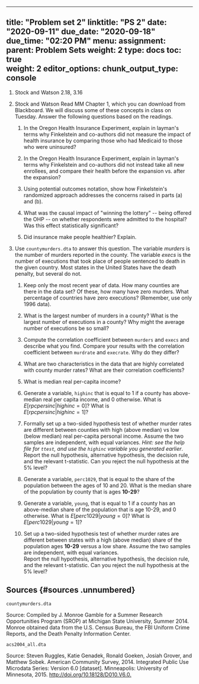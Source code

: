 
---
title: "Problem set 2"
linktitle: "PS 2"
date: "2020-09-11"
due_date: "2020-09-18"
due_time: "02:20 PM"
menu:
  assignment:
    parent: Problem Sets
    weight: 2
type: docs
toc: true	
weight: 2
editor_options: 
  chunk_output_type: console
---

1. Stock and Watson 2.18, 3.16   
2. Stock and Watson   Read MM Chapter 1, which you can download from Blackboard. We will
    discuss some of these concepts in class on Tuesday. Answer the
    following questions based on the readings.

    1.  In the Oregon Health Insurance Experiment, explain in layman's
        terms why Finkelstein and co-authors did not measure the impact
        of health insurance by comparing those who had Medicaid to those
        who were uninsured?

    2.  In the Oregon Health Insurance Experiment, explain in layman's
        terms why Finkelstein and co-authors did not instead take all
        new enrollees, and compare their health before the expansion vs.
        after the expansion?

    3.  Using potential outcomes notation, show how Finkelstein's
        randomized approach addresses the concerns raised in parts (a)
        and (b).

    4.  What was the causal impact of "winning the lottery" -- being
        offered the OHP -- on whether respondents were admitted to the
        hospital? Was this effect statistically significant?

    5.  Did insurance make people healthier? Explain.


3.  Use `countymurders.dta` to answer this question. The variable
    $murders$ is the number of murders reported in the county. The
    variable $execs$ is the number of executions that took place of
    people sentenced to death in the given country. Most states in the
    United States have the death penalty, but several do not.

    1.  Keep only the most recent year of data. How many counties are
        there in the data set? Of these, how many have zero murders.
        What percentage of countries have zero executions? (Remember,
        use only 1996 data).

    2.  What is the largest number of murders in a county? What is the
        largest number of executions in a county? Why might the average
        number of executions be so small?

    3.  Compute the correlation coefficient between `murders` and
        `execs` and describe what you find. Compare your results with
        the correlation coefficient between `murdrate` and `execrate`.
        Why do they differ?

    4.  What are two characteristics in the data that are highly
        correlated with county murder rates? What are their correlation
        coefficients?

    5.  What is median real per-capita income?

    6.  Generate a variable, `highinc` that is equal to 1 if a county
        has above-median real per capita income, and 0 otherwise. What
        is $E[rpcpersinc  | highinc =0]$? What is\
        $E[rpcpersinc | highinc =1]$?

    7.  Formally set up a two-sided hypothesis test of whether murder
        rates are different between counties with high (above median) vs
        low (below median) real per-capita personal income. Assume the
        two samples are independent, with equal variances. *Hint: see
        the help file for `ttest`, and use the `highinc` variable you
        generated earlier*.\
        Report the null hypothesis, alternative hypothesis, the decision
        rule, and the relevant t-statistic. Can you reject the null
        hypothesis at the 5% level?

    8.  Generate a variable, `perc1029`, that is equal to the share of
        the population between the ages of 10 and 20. What is the median
        share of the population by county that is ages **10-29**?

    9.  Generate a variable, `young`, that is equal to 1 if a county has
        an above-median share of the population that is age 10-29, and 0
        otherwise. What is $E[perc1029| young =0]$? What is
        $E[perc1029| young =1]$?

    10. Set up a two-sided hypothesis test of whether murder rates are
        different between states with a high (above median) share of the
        population ages **10-29** versus a low share. Assume the two
        samples are independent, with equal variances.\
        Report the null hypothesis, alternative hypothesis, the decision
        rule, and the relevant t-statistic. Can you reject the null
        hypothesis at the 5% level?

## Sources {#sources .unnumbered}

`countymurders.dta`

Source: Compiled by J. Monroe Gamble for a Summer Research Opportunities
Program (SROP) at Michigan State University, Summer 2014. Monroe
obtained data from the U.S. Census Bureau, the FBI Uniform Crime
Reports, and the Death Penalty Information Center.

`acs2004_all.dta`

Source: Steven Ruggles, Katie Genadek, Ronald Goeken, Josiah Grover, and
Matthew Sobek. American Community Survey, 2014. Integrated Public Use
Microdata Series: Version 6.0 \[dataset\]. Minneapolis: University of
Minnesota, 2015. <http://doi.org/10.18128/D010.V6.0.>
